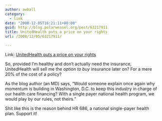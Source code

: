 ```yaml
---
author: awball
category:
  - link
date: "2008-12-05T16:21:11+00:00"
guid: http://blog.polarweasel.org/post/63217911
title: UnitedHealth puts a price on your rights
url: /2008/12/05/63217911/

---
```

Link: [UnitedHealth puts a price on your rights](http://www.pnhp.org/blog/2008/12/03/unitedhealth-puts-a-price-on-your-rights/)

So, provided I’m healthy and don’t actually need the insurance, UnitedHealth will sell me the _option to buy_ insurance later on? For a mere 20% of the cost of a policy?

As the blog author (an MD) says, “Would someone explain once again why momentum is building in Washington, D.C. to keep this industry in charge of our health care financing? With a single payer national health program, we would play by our rules, not theirs.”

Shit like this is the reason behind HR 686, a national single-payer health plan. Support it!
